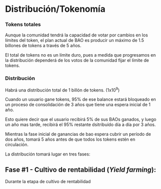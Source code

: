 # Distribución/Tokenomía


### Tokens totales

Aunque la comunidad tendrá la capacidad de votar por cambios en los límites del token, el plan actual de BAO es producir un máximo de 1.5 billones de tokens a través de 5 años.

El total de tokens no es un límite duro, pues a medida que progresamos en la distribución dependerá de los votos de la comunidad fijar el límite de tokens.

### Distribución
Habrá una distribución total de 1 billón de tokens. (1x10<sup>9</sup>)

Cuando un usuario gane tokens, 95% de ese balance estará bloqueado en un proceso de consolidación de 3 años que tiene una espera inicial de 1 año.

Esto quiere decir que el usuario recibirá 5% de sus BAOs ganados, y luego un año mas tarde, recibirá el 95% restante dsitribuído día a día por 3 años.

Mientras la fase inicial de ganancias de bao espera cubrir un período de dos años, tomará 5 años antes de que todos los tokens estén en circulación.

La distribución tomará lugar en tres fases:

## Fase #1 - Cultivo de rentabilidad (_Yield farming_):

Durante la etapa de cultivo de rentabilidad

